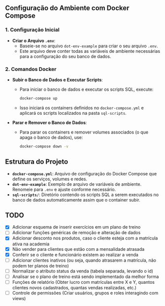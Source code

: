 ## Configuração do Ambiente com Docker Compose

### 1. Configuração Inicial

- **Criar o Arquivo `.env`**:
  - Baseie-se no arquivo `dot-env-example` para criar o seu arquivo `.env`.
  - Este arquivo deve conter todas as variáveis de ambiente necessárias para a configuração do seu banco de dados.

### 2. Comandos Docker

- **Subir o Banco de Dados e Executar Scripts**:

  - Para iniciar o banco de dados e executar os scripts SQL, execute:
    ```bash
    docker-compose up
    ```
  - Isso iniciará os containers definidos no `docker-compose.yml` e aplicará os scripts localizados na pasta `sql-scripts`.

- **Parar e Remover o Banco de Dados**:
  - Para parar os containers e remover volumes associados (o que apaga o banco de dados), use:
    ```bash
    docker-compose down -v
    ```

## Estrutura do Projeto

- **`docker-compose.yml`**: Arquivo de configuração do Docker Compose que define os serviços, volumes e redes.
- **`dot-env-example`**: Exemplo de arquivo de variáveis de ambiente. Renomeie para `.env` e ajuste conforme necessário.
- **`sql-scripts/`**: Diretório contendo os scripts SQL a serem executados no banco de dados automaticamente assim que o container subir.

## TODO

- [x] Adicionar esquema de inserir exercícios em um plano de treino
- [ ] Adicionar funções genéricas de remoção e alteração de dados
- [x] Adicionar desconto nos produtos, caso o cliente esteja com a matrícula ativa na academia
- [x] Não vender para clientes que estão com a mensalidade atrasada
- [x] Conferir se o cliente e funcionário existem ao realizar a venda
- [ ] Adicionar clientes inativos (ou seja, quando atrasarem a matrícula, não podem ter planos de treino)
- [ ] Normalizar o atributo status da venda (tabela separada, levando o id)
- [ ] Analisar se o plano de treino está sendo implementado da melhor forma
- [ ] Funções de relatório (Obter lucro com matrículas entre X e Y, quantos clientes novos cadastrados, quantas vendas realizadas, etc.)
- [ ] Controle de permissões (Criar usuários, grupos e roles interagindo com views)
